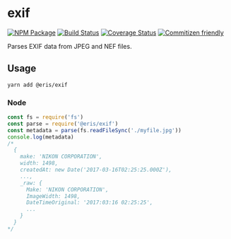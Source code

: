 # exif

[![NPM Package](https://badge.fury.io/js/%40eris%2Fexif.svg)](https://www.npmjs.com/package/@eris/exif)
[![Build Status](https://travis-ci.org/ErisVentures/js-image.svg?branch=master)](https://travis-ci.org/ErisVentures/js-image)
[![Coverage Status](https://coveralls.io/repos/github/ErisVentures/js-image/badge.svg?branch=master)](https://coveralls.io/github/ErisVentures/js-image?branch=master)
[![Commitizen friendly](https://img.shields.io/badge/commitizen-friendly-brightgreen.svg)](http://commitizen.github.io/cz-cli/)

Parses EXIF data from JPEG and NEF files.

## Usage

`yarn add @eris/exif`

### Node

```js
const fs = require('fs')
const parse = require('@eris/exif')
const metadata = parse(fs.readFileSync('./myfile.jpg'))
console.log(metadata)
/*
  {
    make: 'NIKON CORPORATION',
    width: 1498,
    createdAt: new Date('2017-03-16T02:25:25.000Z'),
    ...,
    _raw: {
      Make: 'NIKON CORPORATION',
      ImageWidth: 1498,
      DateTimeOriginal: '2017:03:16 02:25:25',
      ...
    }
  }
*/
```

